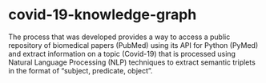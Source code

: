# covid-19-knowledge-graph
The process that was developed provides a way to access a public repository of biomedical papers (PubMed) using its API for Python (PyMed) and extract information on a topic (Covid-19) that is processed using Natural Language Processing (NLP) techniques to extract semantic triplets in the format of “subject, predicate, object”. 
